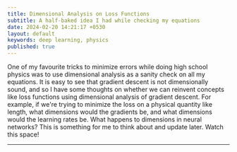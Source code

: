 ```yaml
---
title: Dimensional Analysis on Loss Functions
subtitle: A half-baked idea I had while checking my equations
date: 2024-02-20 14:21:17 +0530
layout: default
keywords: deep learning, physics
published: true
---
```


One of my favourite tricks to minimize errors while doing high school physics was to use dimensional analysis as a sanity check on all my equations. It is easy to see that gradient descent is not dimensionally sound, and so I have some thoughts on whether we can reinvent concepts like loss functions using dimensional analysis of gradient descent. For example, if we're trying to minimize the loss on a physical quantity like length, what dimensions would the gradients be, and what dimensions would the learning rates be. What happens to dimensions in neural networks? This is something for me to think about and update later. Watch this space!

---
